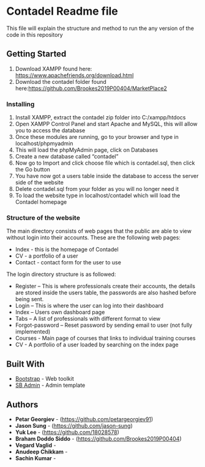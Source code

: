 # Contadel Readme file

This file will explain the structure and method to run the any version of the code in this repository 

## Getting Started

1.	Download XAMPP found here: https://www.apachefriends.org/download.html 
2.	Download the contadel folder found here:https://github.com/Brookes2019P00404/MarketPlace2

### Installing

1.	Install XAMPP, extract the contadel zip folder into C:/xampp/htdocs
2.	Open XAMPP Control Panel and start Apache and MySQL, this will allow you to access the database
3.	Once these modules are running, go to your browser and type in localhost/phpmyadmin
4.	This will load the phpMyAdmin page, click on Databases
5.	Create a new database called “contadel” 
6.	Now go to Import and click choose file which is contadel.sql, then click the Go button
7.	You have now got a users table inside the database to access the server side of the website
8.	Delete contadel.sql from your folder as you will no longer need it
9.	To load the website type in localhost/contadel which will load the Contadel homepage

### Structure of the website
The main directory consists of web pages that the public are able to view without login into their accounts.
These are the following web pages:
*	Index - this is the homepage of Contadel
*	CV - a portfolio of a user
*	Contact - contact form for the user to use

The login directory structure is as followed:
*	Register – This is where professionals create their accounts, the details are stored inside the users table, the passwords are also hashed before being sent.
*	Login – This is where the user can log into their dashboard
*	Index – Users own dashboard page
*	Tabs – A list of professionals with different format to view
*	Forgot-password – Reset password by sending email to user (not fully implemented)
*	Courses - Main page of courses that links to individual training courses
*	CV - A portfolio of a user loaded by searching on the index page

## Built With

* [Bootstrap](https://getbootstrap.com/) - Web toolkit
* [SB Admin](https://startbootstrap.com/templates/sb-admin/) - Admin template

## Authors

* **Petar Georgiev** - (https://github.com/petargeorgiev91)
* **Jason Sung** - (https://github.com/jason-sung)
* **Yuk Lee** - (https://github.com/18028578)
* **Braham Doddo Siddo** - (https://github.com/Brookes2019P00404)
* **Vegard Vaglid** - 
* **Anudeep Chikkam** - 
* **Sachin Kumar** - 

